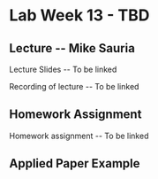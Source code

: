 # Lab Week 13 - TBD

## Lecture -- Mike Sauria

Lecture Slides -- To be linked

Recording of lecture -- To be linked

## Homework Assignment

Homework assignment -- To be linked

## Applied Paper Example
